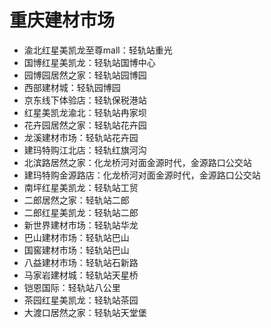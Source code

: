 # 重庆建材市场

* 渝北红星美凯龙至尊mall：轻轨站重光
* 国博红星美凯龙：轻轨站国博中心
* 园博园居然之家：轻轨站园博园
* 西部建材城：轻轨园博园
* 京东线下体验店：轻轨保税港站
* 红星美凯龙渝北：轻轨站冉家坝
* 花卉园居然之家：轻轨站花卉园
* 龙溪建材市场：轻轨站花卉园
* 建玛特购江北店：轻轨红旗河沟
* 北滨路居然之家：化龙桥河对面金源时代，金源路口公交站
* 建玛特购金源路店：化龙桥河对面金源时代，金源路口公交站
* 南坪红星美凯龙：轻轨站工贸
* 二郎居然之家：轻轨站二郎
* 二郎红星美凯龙：轻轨站二郎
* 新世界建材市场：轻轨站华龙
* 巴山建材市场：轻轨站巴山
* 国窖建材市场：轻轨站巴山
* 八益建材市场：轻轨站石新路
* 马家岩建材城：轻轨站天星桥
* 铠恩国际：轻轨站八公里
* 茶园红星美凯龙：轻轨站茶园
* 大渡口居然之家：轻轨站天堂堡
